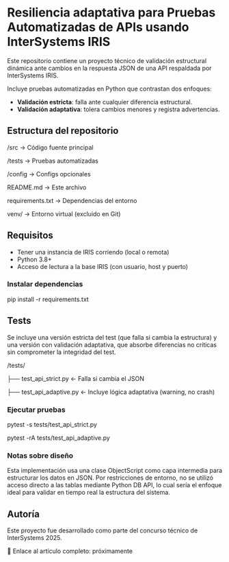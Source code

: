 # Resiliencia adaptativa para Pruebas Automatizadas de APIs usando InterSystems IRIS

Este repositorio contiene un proyecto técnico de validación estructural dinámica ante cambios en la respuesta JSON de una API respaldada por InterSystems IRIS.

Incluye pruebas automatizadas en Python que contrastan dos enfoques:

- **Validación estricta**: falla ante cualquier diferencia estructural.
- **Validación adaptativa**: tolera cambios menores y registra advertencias.


## Estructura del repositorio

/src                → Código fuente principal

/tests              → Pruebas automatizadas

/config             → Configs opcionales 

README.md           → Este archivo

requirements.txt    → Dependencias del entorno

venv/               → Entorno virtual (excluido en Git)

## Requisitos

- Tener una instancia de IRIS corriendo (local o remota)
- Python 3.8+
- Acceso de lectura a la base IRIS (con usuario, host y puerto)

### Instalar dependencias

pip install -r requirements.txt

## Tests
Se incluye una versión estricta del test (que falla si cambia la estructura) y una versión con validación adaptativa, que absorbe diferencias no críticas sin comprometer la integridad del test.

/tests/

├── test_api_strict.py      ← Falla si cambia el JSON

├── test_api_adaptive.py    ← Incluye lógica adaptativa (warning, no crash)

### Ejecutar pruebas

pytest -s tests/test_api_strict.py

pytest -rA tests/test_api_adaptive.py

### Notas sobre diseño
Esta implementación usa una clase ObjectScript como capa intermedia para estructurar los datos en JSON.
Por restricciones de entorno, no se utilizó acceso directo a las tablas mediante Python DB API, lo cual sería el enfoque ideal para validar en tiempo real la estructura del sistema.

## Autoría

Este proyecto fue desarrollado como parte del concurso técnico de InterSystems 2025.

🔗 Enlace al artículo completo: próximamente
